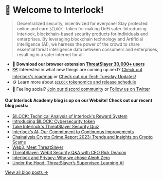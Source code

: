 # 👋 Welcome to Interlock!

> Decentralized security, incentivized for everyone! Stay protected online and earn ``$ILOCK `` token for making DeFi safer. Introducing Interlock, blockchain-based security products for individuals and enterprises. By leveraging blockchain technology and Artificial Intelligence (AI), we harness the power of the crowd to share essential threat intelligence data between consumers and enterprises,
resulting in a safer internet for all.

* :jigsaw: **Download our browser extension [ThreatSlayer 30,000+ users](https://chrome.google.com/webstore/detail/threatslayer/mgcmocglffknmbhhfjihifeldhghihpj)** 
* 🗺️ Interested in what new things are coming up next? [Check out Interlock's roadmap](https://docs.interlock.network/#roadmap)  or [Check out our Tech Tuesday Updates!](https://x.com/interlockweb3/status/1709161216277361125?s=20)
* 🪙 Learn more about [`$ILOCK` tokenomics and release schedule](https://www.interlock.network/post/introducing-ilock-cybersecurity-token)
* 🦩 Feeling social? [Join our discord community](https://bit.ly/intldiscord) or [Follow us on Twitter](https://bit.ly/ilocktwitter)

#### Our Interlock Academy blog is up on our Website! Check out our recent blog posts:

- [$ILOCK: Technical Analysis of Interlock's Reward System](https://www.interlock.network/post/ilock-technical-analysis-of-interlocks-reward-system)
- [Introducing $ILOCK: Cybersecurity token](https://www.interlock.network/post/introducing-ilock-cybersecurity-token)
- [Take Interlock's ThreatSlayer Security Quiz](https://www.interlock.network/post/threatslayer-security-quiz)
- [Interlock’s AI: Our Commitment to Continuous Improvements](https://www.interlock.network/post/interlocks-ai-our-commitment-to-continuous-improvements)
- [Chainalysis Crypto Crime Report 2023: Trends and Insights on Crypto Scams](https://www.interlock.network/post/chainalysis-crypto-crime-report-2023-trends-and-insights-on-crypto-scams)
- [Web3, Meet ThreatSlayer](https://www.interlock.network/post/web-3-meet-threatslayer)
- [ThreatSlayer: Web3 Security Q&A with CEO Rick Deacon](https://www.interlock.network/post/threatslayer-web3-security)
- [Interlock and Privacy: Why we chose Aleph Zero](https://www.interlock.network/post/interlock-and-privacy-why-we-chose-aleph-zero)
- [Under the Hood: ThreatSlayer’s Supervised Learning AI](https://www.interlock.network/post/under-the-hood-threatslayers-supervised-learning-ai)

[View all blog posts &rarr;](https://www.interlock.network/blogs)
